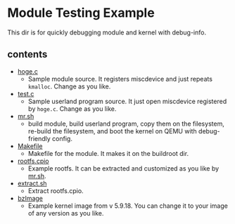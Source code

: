 # Module Testing Example
This dir is for quickly debugging module and kernel with debug-info.

## contents
- [hoge.c](./hoge.c)
  - Sample module source. It registers miscdevice and just repeats `kmalloc`. Change as you like.
- [test.c](./test.c)
  - Sample userland program source. It just open miscdevice registered by `hoge.c`. Change as you like.
- [mr.sh](./mr.sh)
  - build module, build userland program, copy them on the filesystem, re-build the filesystem, and boot the kernel on QEMU with debug-friendly config.
- [Makefile](./Makefile)
  - Makefile for the module. It makes it on the buildroot dir.
- [rootfs.cpio](./rootfs.cpio)
  - Example rootfs. It can be extracted and customized as you like by [mr.sh](./mr.sh).
- [extract.sh](./extract.sh)
  - Extract rootfs.cpio.
- [bzImage](./bzImage)
  - Example kernel image from v 5.9.18. You can change it to your image of any version as you like.

